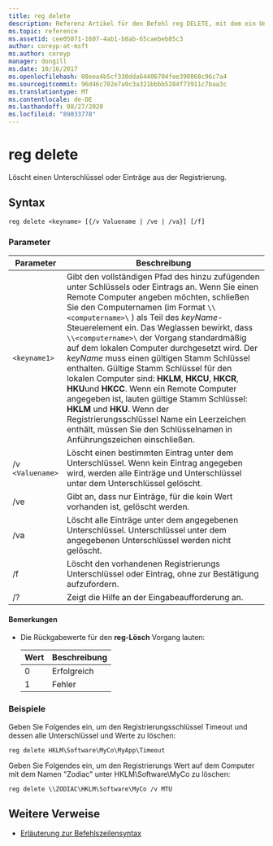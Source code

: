 ```yaml
---
title: reg delete
description: Referenz Artikel für den Befehl reg DELETE, mit dem ein Unterschlüssel oder Einträge aus der Registrierung gelöscht werden.
ms.topic: reference
ms.assetid: cee05071-1607-4ab1-b8ab-65caebeb85c3
author: coreyp-at-msft
ms.author: coreyp
manager: dongill
ms.date: 10/16/2017
ms.openlocfilehash: 08eea4b5cf330dda64406704fee390868c96c7a4
ms.sourcegitcommit: 96d46c702e7a9c3a321bbbb5284f73911c7baa3c
ms.translationtype: MT
ms.contentlocale: de-DE
ms.lasthandoff: 08/27/2020
ms.locfileid: "89033778"
---
```

# <a name="reg-delete"></a>reg delete

Löscht einen Unterschlüssel oder Einträge aus der Registrierung.

## <a name="syntax"></a>Syntax

```
reg delete <keyname> [{/v Valuename | /ve | /va}] [/f]
```

### <a name="parameters"></a>Parameter

| Parameter | Beschreibung |
|--|--|
| `<keyname1>` | Gibt den vollständigen Pfad des hinzu zufügenden unter Schlüssels oder Eintrags an. Wenn Sie einen Remote Computer angeben möchten, schließen Sie den Computernamen (im Format `\\<computername>\` ) als Teil des *keyName*-Steuerelement ein. Das Weglassen bewirkt, dass `\\<computername>\` der Vorgang standardmäßig auf dem lokalen Computer durchgesetzt wird. Der *keyName* muss einen gültigen Stamm Schlüssel enthalten. Gültige Stamm Schlüssel für den lokalen Computer sind: **HKLM**, **HKCU**, **HKCR**, **HKU**und **HKCC**. Wenn ein Remote Computer angegeben ist, lauten gültige Stamm Schlüssel: **HKLM** und **HKU**. Wenn der Registrierungsschlüssel Name ein Leerzeichen enthält, müssen Sie den Schlüsselnamen in Anführungszeichen einschließen. |
| /v `<Valuename>` | Löscht einen bestimmten Eintrag unter dem Unterschlüssel. Wenn kein Eintrag angegeben wird, werden alle Einträge und Unterschlüssel unter dem Unterschlüssel gelöscht. |
| /ve | Gibt an, dass nur Einträge, für die kein Wert vorhanden ist, gelöscht werden. |
| /va | Löscht alle Einträge unter dem angegebenen Unterschlüssel. Unterschlüssel unter dem angegebenen Unterschlüssel werden nicht gelöscht. |
| /f | Löscht den vorhandenen Registrierungs Unterschlüssel oder Eintrag, ohne zur Bestätigung aufzufordern. |
| /? | Zeigt die Hilfe an der Eingabeaufforderung an. |

#### <a name="remarks"></a>Bemerkungen

- Die Rückgabewerte für den **reg-Lösch** Vorgang lauten:

    | Wert | Beschreibung |
    |--|--|
    | 0 | Erfolgreich |
    | 1 | Fehler |

### <a name="examples"></a>Beispiele

Geben Sie Folgendes ein, um den Registrierungsschlüssel Timeout und dessen alle Unterschlüssel und Werte zu löschen:

```
reg delete HKLM\Software\MyCo\MyApp\Timeout
```

Geben Sie Folgendes ein, um den Registrierungs Wert auf dem Computer mit dem Namen "Zodiac" unter HKLM\Software\MyCo zu löschen:

```
reg delete \\ZODIAC\HKLM\Software\MyCo /v MTU
```

## <a name="additional-references"></a>Weitere Verweise

- [Erläuterung zur Befehlszeilensyntax](command-line-syntax-key.md)
